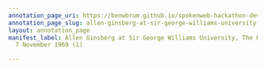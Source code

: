 ```yaml
---
annotation_page_uri: https://benwbrum.github.io/spokenweb-hackathon-development/annotations/allen-ginsberg-at-sir-george-williams-university-the-poetry-series-7-november-1969-1--canvas-1-allen-ginsberg.json
annotation_page_slug: allen-ginsberg-at-sir-george-williams-university-the-poetry-series-7-november-1969-1--canvas-1-allen-ginsberg
layout: annotation_page
manifest_label: Allen Ginsberg at Sir George Williams University, The Poetry Series,
  7 November 1969 (1)

---
```

